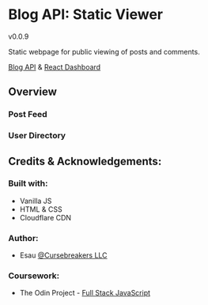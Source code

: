 # Blog API: Static Viewer

v0.0.9

Static webpage for public viewing of posts and comments.

[Blog API](https://github.com/cursebreakers/blog-api) & [React Dashboard]()

## Overview

### Post Feed

### User Directory

## Credits & Acknowledgements:

### Built with:

- Vanilla JS
- HTML & CSS
- Cloudflare CDN

### Author:

- Esau [@Cursebreakers LLC](https://cursebreakers.net)

### Coursework:

- The Odin Project - [Full Stack JavaScript](https://www.theodinproject.com/lessons/nodejs-blog-api)